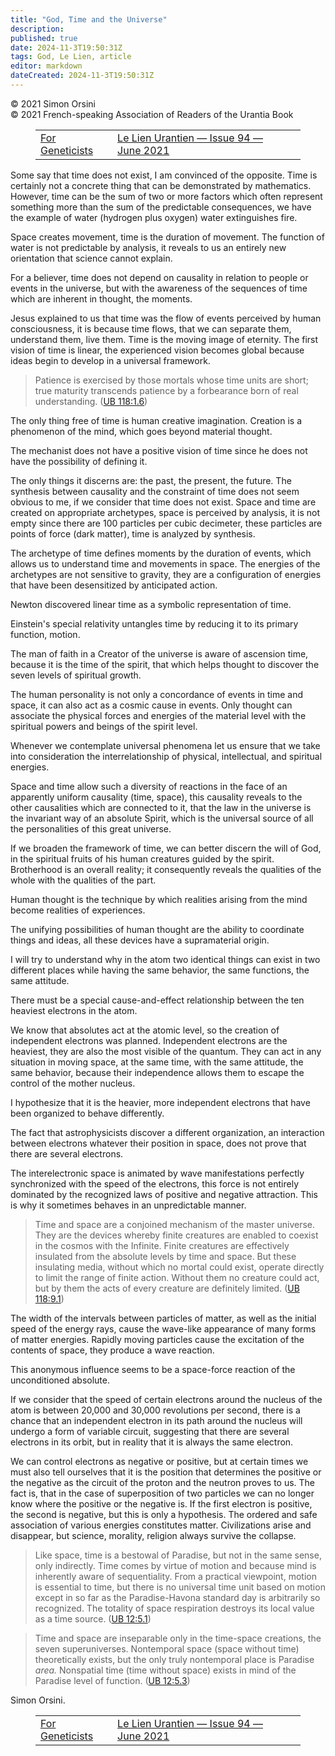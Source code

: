 ```yaml
---
title: "God, Time and the Universe"
description: 
published: true
date: 2024-11-3T19:50:31Z
tags: God, Le Lien, article
editor: markdown
dateCreated: 2024-11-3T19:50:31Z
---
```


<p class="v-card v-sheet theme--light grey lighten-3 px-2">© 2021 Simon Orsini<br>© 2021 French-speaking Association of Readers of the Urantia Book</p>
<figure class="table chapter-navigator">
  <table>
    <tbody>
      <tr>
        <td>
        <a href="/en/article/Claude_Flibotte/Pour_Les_Geneticiens">
          <span class="mdi mdi-arrow-left-drop-circle"></span><span class="pl-2">For Geneticists</span>
        </a>
        </td>
        <td>
        <a href="/en/index/articles_le_lien#le-lien-urantien-issue-94-juin-2021">
          <span class="mdi mdi-book-open-variant"></span><span class="pl-2">Le Lien Urantien — Issue 94 — June 2021</span>
        </a>
        </td>
        <td>
        </td>
      </tr>
    </tbody>
  </table>
</figure>



Some say that time does not exist, I am convinced of the opposite. Time is certainly not a concrete thing that can be demonstrated by mathematics. However, time can be the sum of two or more factors which often represent something more than the sum of the predictable consequences, we have the example of water (hydrogen plus oxygen) water extinguishes fire.

Space creates movement, time is the duration of movement. The function of water is not predictable by analysis, it reveals to us an entirely new orientation that science cannot explain.

For a believer, time does not depend on causality in relation to people or events in the universe, but with the awareness of the sequences of time which are inherent in thought, the moments.

Jesus explained to us that time was the flow of events perceived by human consciousness, it is because time flows, that we can separate them, understand them, live them. Time is the moving image of eternity. The first vision of time is linear, the experienced vision becomes global because ideas begin to develop in a universal framework.

> Patience is exercised by those mortals whose time units are short; true maturity transcends patience by a forbearance born of real understanding. (<a id="a42_149"></a>[UB 118:1.6](/en/The_Urantia_Book/118#p1_6))


The only thing free of time is human creative imagination. Creation is a phenomenon of the mind, which goes beyond material thought.

The mechanist does not have a positive vision of time since he does not have the possibility of defining it.

The only things it discerns are: the past, the present, the future. The synthesis between causality and the constraint of time does not seem obvious to me, if we consider that time does not exist. Space and time are created on appropriate archetypes, space is perceived by analysis, it is not empty since there are 100 particles per cubic decimeter, these particles are points of force (dark matter), time is analyzed by synthesis.

The archetype of time defines moments by the duration of events, which allows us to understand time and movements in space. The energies of the archetypes are not sensitive to gravity, they are a configuration of energies that have been desensitized by anticipated action.

Newton discovered linear time as a symbolic representation of time.

Einstein's special relativity untangles time by reducing it to its primary function, motion.

The man of faith in a Creator of the universe is aware of ascension time, because it is the time of the spirit, that which helps thought to discover the seven levels of spiritual growth.

The human personality is not only a concordance of events in time and space, it can also act as a cosmic cause in events. Only thought can associate the physical forces and energies of the material level with the spiritual powers and beings of the spirit level.

Whenever we contemplate universal phenomena let us ensure that we take into consideration the interrelationship of physical, intellectual, and spiritual energies.

Space and time allow such a diversity of reactions in the face of an apparently uniform causality (time, space), this causality reveals to the other causalities which are connected to it, that the law in the universe is the invariant way of an absolute Spirit, which is the universal source of all the personalities of this great universe.

If we broaden the framework of time, we can better discern the will of God, in the spiritual fruits of his human creatures guided by the spirit. Brotherhood is an overall reality; it consequently reveals the qualities of the whole with the qualities of the part.

Human thought is the technique by which realities arising from the mind become realities of experiences.

The unifying possibilities of human thought are the ability to coordinate things and ideas, all these devices have a supramaterial origin.

I will try to understand why in the atom two identical things can exist in two different places while having the same behavior, the same functions, the same attitude.

There must be a special cause-and-effect relationship between the ten heaviest electrons in the atom.

We know that absolutes act at the atomic level, so the creation of independent electrons was planned. Independent electrons are the heaviest, they are also the most visible of the quantum. They can act in any situation in moving space, at the same time, with the same attitude, the same behavior, because their independence allows them to escape the control of the mother nucleus.

I hypothesize that it is the heavier, more independent electrons that have been organized to behave differently.

The fact that astrophysicists discover a different organization, an interaction between electrons whatever their position in space, does not prove that there are several electrons.

The interelectronic space is animated by wave manifestations perfectly synchronized with the speed of the electrons, this force is not entirely dominated by the recognized laws of positive and negative attraction. This is why it sometimes behaves in an unpredictable manner.

> Time and space are a conjoined mechanism of the master universe. They are the devices whereby finite creatures are enabled to coexist in the cosmos with the Infinite. Finite creatures are effectively insulated from the absolute levels by time and space. But these insulating media, without which no mortal could exist, operate directly to limit the range of finite action. Without them no creature could act, but by them the acts of every creature are definitely limited. (<a id="a83_475"></a>[UB 118:9.1](/en/The_Urantia_Book/118#p9_1))

The width of the intervals between particles of matter, as well as the initial speed of the energy rays, cause the wave-like appearance of many forms of matter energies. Rapidly moving particles cause the excitation of the contents of space, they produce a wave reaction.

This anonymous influence seems to be a space-force reaction of the unconditioned absolute.

If we consider that the speed of certain electrons around the nucleus of the atom is between 20,000 and 30,000 revolutions per second, there is a chance that an independent electron in its path around the nucleus will undergo a form of variable circuit, suggesting that there are several electrons in its orbit, but in reality that it is always the same electron.

We can control electrons as negative or positive, but at certain times we must also tell ourselves that it is the position that determines the positive or the negative as the circuit of the proton and the neutron proves to us. The fact is, that in the case of superposition of two particles we can no longer know where the positive or the negative is. If the first electron is positive, the second is negative, but this is only a hypothesis. The ordered and safe association of various energies constitutes matter. Civilizations arise and disappear, but science, morality, religion always survive the collapse.

> Like space, time is a bestowal of Paradise, but not in the same sense, only indirectly. Time comes by virtue of motion and because mind is inherently aware of sequentiality. From a practical viewpoint, motion is essential to time, but there is no universal time unit based on motion except in so far as the Paradise-Havona standard day is arbitrarily so recognized. The totality of space respiration destroys its local value as a time source. (<a id="a93_446"></a>[UB 12:5.1](/en/The_Urantia_Book/12#p5_1))

> Time and space are inseparable only in the time-space creations, the seven superuniverses. Nontemporal space (space without time) theoretically exists, but the only truly nontemporal place is Paradise *area.* Nonspatial time (time without space) exists in mind of the Paradise level of function. (<a id="a95_299"></a>[UB 12:5.3](/en/The_Urantia_Book/12#p5_3))



Simon Orsini.



<figure class="table chapter-navigator">
  <table>
    <tbody>
      <tr>
        <td>
        <a href="/en/article/Claude_Flibotte/Pour_Les_Geneticiens">
          <span class="mdi mdi-arrow-left-drop-circle"></span><span class="pl-2">For Geneticists</span>
        </a>
        </td>
        <td>
        <a href="/en/index/articles_le_lien#le-lien-urantien-issue-94-juin-2021">
          <span class="mdi mdi-book-open-variant"></span><span class="pl-2">Le Lien Urantien — Issue 94 — June 2021</span>
        </a>
        </td>
        <td>
        </td>
      </tr>
    </tbody>
  </table>
</figure>
